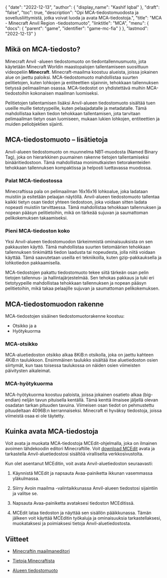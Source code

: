 {
  "date": "2022-12-13",
  "author": {
    "display_name": "Kashif Iqbal"
},
  "draft": "false",
  "toc": true,
  "description": "Opi MCA-tiedostomuodosta ja sovellusliittymistä, jotka voivat luoda ja avata MCA-tiedostoja.",
  "title": "MCA - Minecraft Anvil Region -tiedostomuoto",
  "linktitle": "MCA",
  "menu": {
    "docs": {
      "parent": "game",
      "identifier": "game-mc-fia"
}
},
  "lastmod": "2022-12-13"
}

## Mikä on MCA-tiedosto?

Minecraft Anvil -alueen tiedostomuoto on tiedontallennusmuoto, jota käytetään Minecraft Worldin maastopalojen tallentamiseen suosittuun videopeliin **Minecraft**. Minecraft-maailma koostuu alueista, joissa jokainen alue on jaettu paloiksi. MCA-tiedostomuoto mahdollistaa suurten pelitietojen, kuten lohkojen ja entiteettien sijainnin, tehokkaan tallennuksen tietyssä pelimaailman osassa. MCA-tiedostot on yhdistettävä muihin MCA-tiedostoihin kokonaisen maailman luomiseksi.

Pelitietojen tallentamisen lisäksi Anvil-alueen tiedostomuoto sisältää tuen useille muille tietotyypeille, kuten pelaajadatalle ja metadatalle. Tämä mahdollistaa kaiken tiedon tehokkaan tallentamisen, jota tarvitaan pelimaailman tietyn osan luomiseen, mukaan lukien lohkojen, entiteettien ja muiden peliobjektien sijainti.

## MCA-tiedostomuoto – lisätietoja

Anvil-alueen tiedostomuoto on muunnelma NBT-muodosta (Named Binary Tag), joka on hierarkkinen puumainen rakenne tietojen tallentamiseksi binääritiedostoon. Tämä mahdollistaa monimutkaisten tietorakenteiden tehokkaan tallennuksen kompaktissa ja helposti luettavassa muodossa.

### Palat MCA-tiedostossa

Minecraftissa pala on pelimaailman 16x16x16 lohkoalue, joka ladataan muistiin ja esitetään pelaajan näytöllä. Anvil-alueen tiedostomuoto tallentaa kaikki tietyn osan tiedot yhteen tiedostoon, joka voidaan sitten ladata nopeasti muistiin tarvittaessa. Tämä mahdollistaa tehokkaan tallennuksen ja nopean pääsyn pelitietoihin, mikä on tärkeää sujuvan ja saumattoman pelikokemuksen takaamiseksi.

### Pieni MCA-tiedoston koko

Yksi Anvil-alueen tiedostomuodon tärkeimmistä ominaisuuksista on sen pakkausten käyttö. Tämä mahdollistaa suurten tietomäärien tehokkaan tallennuksen tinkimättä tiedon laadusta tai nopeudesta, jolla niitä voidaan käyttää. Tämä saavutetaan useilla eri tekniikoilla, kuten gzip-pakkauksella ja lohkotiedon pakkaamisella.

MCA-tiedostojen pakattu tiedostomuoto tekee siitä tärkeän osan pelin tietojen tallennus- ja hallintajärjestelmää. Sen tehokas pakkaus ja tuki eri tietotyypeille mahdollistaa tehokkaan tallennuksen ja nopean pääsyn pelitietoihin, mikä takaa pelaajille sujuvan ja saumattoman pelikokemuksen.

## MCA-tiedostomuodon rakenne

MCA-tiedostojen sisäinen tiedostomuotorakenne koostuu:
 * Otsikko ja a
 * Hyötykuorma

### MCA-otsikko

MCA-aluetiedoston otsikko alkaa 8KiB:n otsikolla, joka on jaettu kahteen 4KiB:n taulukkoon. Ensimmäinen taulukko sisältää itse aluetiedoston osien siirtymät, kun taas toisessa taulukossa on näiden osien viimeisten päivitysten aikaleimat.

### MCA-hyötykuorma

MCA-hyötykuorma koostuu paloista, joissa jokainen osatieto alkaa (big-endian) neljän tavun pituisella kentällä. Tämä kenttä ilmaisee jäljellä olevan osadatan tarkan pituuden tavuina. Viimeisen osan tiedot on pehmustettu pituudeltaan 4096B:n kerrannaiseksi. Minecraft ei hyväksy tiedostoja, joissa viimeistä osaa ei ole täytetty.

## Kuinka avata MCA-tiedostoja

Voit avata ja muokata MCA-tiedostoja MCEdit-ohjelmalla, joka on ilmainen avoimen lähdekoodin editori Minecraftille. Voit [download MCEdit](https://www.mcedit.net/) avata ja tarkastella Anvil-aluetiedostosi sisältöä viralliselta verkkosivustolta.

Kun olet asentanut MCEditin, voit avata Anvil-aluetiedoston seuraavasti:

 1. Käynnistä MCEdit ja napsauta Avaa-painiketta ikkunan vasemmassa yläkulmassa.

 1. Siirry Avoin maailma -valintaikkunassa Anvil-alueen tiedostosi sijaintiin ja valitse se.

 1. Napsauta Avaa-painiketta avataksesi tiedoston MCEditissä.

 1. MCEdit lataa tiedoston ja näyttää sen sisällön pääikkunassa. Tämän jälkeen voit käyttää MCEditin työkaluja ja ominaisuuksia tarkastellaksesi, muokataksesi ja poimiaksesi tietoja Anvil-aluetiedostosta.

## Viitteet

* [Minecraftin maailmaneditori](https://www.mcedit.net/)

* [Tietoja Minecraftista](https://www.minecraft.net/)

* [Alueen tiedostomuoto](https://minecraft.fandom.com/wiki/Region_file_format)



